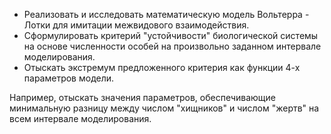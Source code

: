 - Реализовать и исследовать математическую модель Вольтерра - Лотки для имитации межвидового взаимодействия. 
- Сформулировать критерий "устойчивости" биологической системы на основе численности особей на произвольно заданном интервале моделирования.
- Отыскать экстремум предложенного критерия как функции 4-х параметров модели.

Например, отыскать значения параметров, обеспечивающие минимальную разницу между числом "хищников" и числом "жертв" на всем интервале моделирования.
